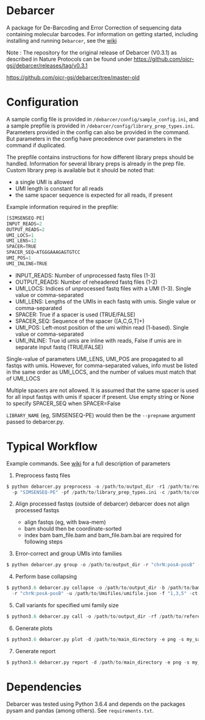 Debarcer
========

A package for De-Barcoding and Error Correction of sequencing data containing molecular barcodes. For information on getting started, including installing and running ```Debarcer```, see the [wiki](https://github.com/oicr-gsi/debarcer/wiki/)


Note : The repository for the original release of Debarcer (V0.3.1) as described in Nature Protocols can be found under 
https://github.com/oicr-gsi/debarcer/releases/tag/v0.3.1
 
https://github.com/oicr-gsi/debarcer/tree/master-old


# Configuration


A sample config file is provided in ``/debarcer/config/sample_config.ini``, and a sample prepfile is provided in ``/debarcer/config/library_prep_types.ini``.
Parameters provided in the config can also be provided in the command. But parameters in the config have precedence over parameters in the command if duplicated.

The prepfile contains instructions for how different library preps should be handled.
Information for several library preps is already in the prep file. Custom library prep is available but it should be noted that:
- a single UMI is allowed
- UMI length is constant for all reads
- the same spacer sequence is expected for all reads, if present

Example information required in the prepfile:


```python
[SIMSENSEQ-PE]
INPUT_READS=2
OUTPUT_READS=2
UMI_LOCS=1
UMI_LENS=12
SPACER=TRUE
SPACER_SEQ=ATGGGAAAGAGTGTCC
UMI_POS=1
UMI_INLINE=TRUE
```

* INPUT_READS: Number of unprocessed fastq files (1-3)
* OUTPUT_READS: Number of reheadered fastq files (1-2)
* UMI_LOCS: Indices of unprocessed fastq files with a UMI (1-3). Single value or comma-separated
* UMI_LENS: Lengths of the UMIs in each fastq with umis. Single value or comma-separated
* SPACER: True if a spacer is used (TRUE/FALSE)
* SPACER_SEQ: Sequence of the spacer ([A,C,G,T]+)
* UMI_POS: Left-most position of the umi within read (1-based). Single value or comma-separated
* UMI_INLINE: True id umis are inline with reads, False if umis are in separate input fastq (TRUE/FALSE)

Single-value of parameters UMI_LENS, UMI_POS are propagated to all fastqs with umis.
However, for comma-separated values, info must be listed in the same order as UMI_LOCS,
and the number of values must match that of UMI_LOCS

Multiple spacers are not allowed. It is assumed that the same spacer is used for all input fastqs with umis if spacer if present.
Use empty string or None to specify SPACER_SEQ when SPACER=False

```LIBRARY_NAME``` (eg, SIMSENSEQ-PE) would then be the ```--prepname``` argument passed to debarcer.py.


# Typical Workflow
Example commands. See [wiki](https://github.com/oicr-gsi/debarcer/wiki/) for a full description of parameters


1. Preprocess fastq files
```python
$ python debarcer.py preprocess -o /path/to/output_dir -r1 /path/to/read1.fastq -r /path/to/read2.fastq
  -p "SIMSENSEQ-PE" -pf /path/to/library_prep_types.ini -c /path/to/config.ini -px newfile_name
```

2. Align processed fastqs (outside of debarcer)
   debarcer does not align processed fastqs
   * align fastqs (eg, with bwa-mem)
   * bam should then be coordinate-sorted
   * index bam
   bam_file.bam and bam_file.bam.bai are required for following steps

3. Error-correct and group UMIs into families
```python
$ python debarcer.py group -o /path/to/output_dir -r "chrN:posA-posB" -b /path/to/bamfile.bam -d 1 -p 10 -i False -t False
```

4. Perform base collapsing
```python
$ python3.6 debarcer.py collapse -o /path/to/output_dir -b /path/to/bamfile.bam -rf /path/to/reference_genome
  -r "chrN:posA-posB" -u /path/to/Umifiles/umifile.json -f "1,3,5" -ct 1 -pt 50 -p 10 -m 1000000 -t False -i False -stp nofilter
```

5. Call variants for specified umi family size
```python
$ python3.6 debarcer.py call -o /path/to/output_dir -rf /path/to/reference_genome -rt 95 -at 2 -ft 10 -f 3
```

6. Generate plots
```python
$ python3.6 debarcer.py plot -d /path/to/main_directory -e png -s my_sample_name -r True -mv 1000 -mr 0.1 -mu 1000 -mc 500 -rt 95
```

7. Generate report
```python
$ python3.6 debarcer.py report -d /path/to/main_directory -e png -s my_sample_name -mv 1000 -mr 0.1 -mu 1000 -mc 500
```

# Dependencies

Debarcer was tested using Python 3.6.4 and depends on the packages pysam and pandas (among others). See ```requirements.txt```.
